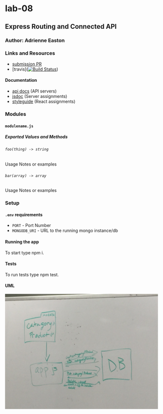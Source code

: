 # lab-08

## Express Routing and Connected API

### Author: Adrienne Easton

### Links and Resources
* [submission PR](https://github.com/401-advanced-javascript-aeaston/lab-08-express-routing-and-connected-api/pull/1)
* [travis]([![Build Status](https://travis-ci.com/401-advanced-javascript-aeaston/lab-08-express-routing-and-connected-api.svg?branch=master)](https://travis-ci.com/401-advanced-javascript-aeaston/lab-08-express-routing-and-connected-api))

#### Documentation
* [api docs](http://xyz.com) (API servers)
* [jsdoc](http://xyz.com) (Server assignments)
* [styleguide](http://xyz.com) (React assignments)

### Modules
#### `modulename.js`
##### Exported Values and Methods

###### `foo(thing) -> string`
Usage Notes or examples

###### `bar(array) -> array`
Usage Notes or examples

### Setup
#### `.env` requirements
* `PORT` - Port Number
* `MONGODB_URI` - URL to the running mongo instance/db

#### Running the app
To start type npm i.
  
#### Tests
To run tests type npm test.

#### UML
![UML photo](./assets/espress-routing.jpg)
